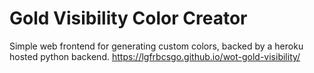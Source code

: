 # Gold Visibility Color Creator
Simple web frontend for generating custom colors, backed by a heroku hosted python backend.
https://lgfrbcsgo.github.io/wot-gold-visibility/
